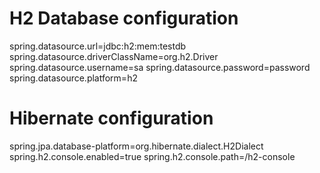 # H2 Database configuration
spring.datasource.url=jdbc:h2:mem:testdb
spring.datasource.driverClassName=org.h2.Driver
spring.datasource.username=sa
spring.datasource.password=password
spring.datasource.platform=h2

# Hibernate configuration
spring.jpa.database-platform=org.hibernate.dialect.H2Dialect
spring.h2.console.enabled=true
spring.h2.console.path=/h2-console
